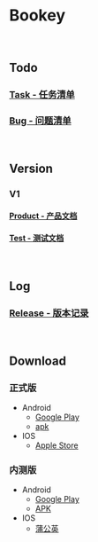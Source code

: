 # Bookey

<br/>

## Todo

### [Task - 任务清单](https://github.com/bookey-dev/bookey.docs/projects/2)

### [Bug - 问题清单](https://github.com/bookey-dev/bookey.bug/issues)

<br/>

## Version

### V1

#### [Product - 产品文档](https://github.com/bookey-dev/bookey.docs/issues/1)

#### [Test - 测试文档](https://github.com/bookey-dev/bookey.docs/issues/3)

<br/>

## Log

### [Release - 版本记录](https://github.com/bookey-dev/bookey.docs/issues/5)


<br/>

## Download

### 正式版
- Android
   - [Google Play](https://play.google.com/store/apps/details?id=app.bookey)
   - [apk](https://wxit.oss-cn-shanghai.aliyuncs.com/apk/bookey/bookey-release.apk)
- IOS
   - [Apple Store](https://apps.apple.com/cn/app/id1490069864)

### 内测版
- Android
   - [Google Play](https://play.google.com/apps/internaltest/4700196513230198982)
   - [APK](https://wxit.oss-cn-shanghai.aliyuncs.com/apk/bookey/bookey-release.apk)
- IOS
   - [蒲公英](https://www.pgyer.com/hwqs)
